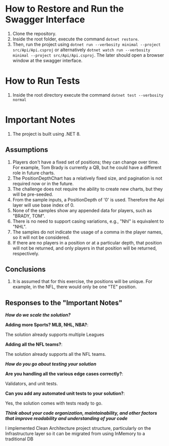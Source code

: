 # How to Restore and Run the Swagger Interface

1. Clone the repository.
2. Inside the root folder, execute the command ```dotnet restore```.
3. Then, run the project using ```dotnet run --verbosity minimal --project src/Api/Api.csproj``` or alternatively ```dotnet watch run --verbosity minimal --project src/Api/Api.csproj```. The later should open a browser window at the swagger interface.

# How to Run Tests
1. Inside the root directory execute the command ```dotnet test --verbosity normal```

# Important Notes
1. The project is built using .NET 8.

## Assumptions
1. Players don't have a fixed set of positions; they can change over time. For example, Tom Brady is currently a QB, but he could have a different role in future charts.
2. The PositionDepthChart has a relatively fixed size, and pagination is not required now or in the future.
3. The challenge does not require the ability to create new charts, but they will be pre-seeded.
4. From the sample inputs, a PositionDepth of '0' is used. Therefore the Api layer will use base index of 0.
5. None of the samples show any appended data for players, such as "BRADY, TOM".
6. There is no need to support casing variations, e.g., "Nhl" is equivalent to "NHL".
7. The samples do not indicate the usage of a comma in the player names, so it will not be considered.
8. If there are no players in a position or at a particular depth, that position will not be returned, and only players in that position will be returned, respectively.

## Conclusions
1. It is assumed that for this exercise, the positions will be unique. For example, in the NFL, there would only be one "TE" position.

## Responses to the "Important Notes"
***How do we scale the solution?***

**Adding more Sports? MLB, NHL, NBA?**: 

The solution already supports multiple Leagues

**Adding all the NFL teams?**: 
    
The solution already supports all the NFL teams.

***How do you go about testing your solution***

**Are you handling all the various edge cases correctly?**: 
    
Validators, and unit tests.

**Can you add any automated unit tests to your solution?**: 

Yes, the solution comes with tests ready to go.

***Think about your code organization, maintainability, and other factors that improve readability and understanding of your code***

I implemented Clean Architecture project structure, particularly on the Infrastructure layer so it can be migrated from using InMemory to a traditional DB
